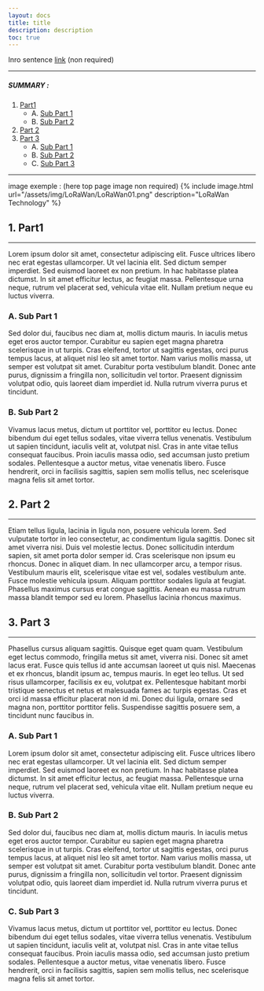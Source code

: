 ```yaml
---
layout: docs
title: title
description: description
toc: true
---
```


Inro sentence [link](https://microshare.io) (non required)

---------------------------------------

##### SUMMARY : 

1. [Part1](./#1-part-A)
    - A. [Sub Part 1](./#a-sub-part-1)
    - B. [Sub Part 2](./#b-sub-part-2)
2. [Part 2](./#2-part-2)
3. [Part 3](./#3-part-3)
    - A. [Sub Part 1](./#1-sub-part-1)
    - B. [Sub Part 2](./#2-sub-part-2)
    - C. [Sub Part 3](./#3-sub-part-3)

---------------------------------------

image exemple : (here top page image non required)
{% include image.html url="/assets/img/LoRaWan/LoRaWan01.png" description="LoRaWan Technology" %}

## 1. Part1
---------------------------------------

Lorem ipsum dolor sit amet, consectetur adipiscing elit. Fusce ultrices libero nec erat egestas ullamcorper. Ut vel lacinia elit. Sed dictum semper imperdiet. Sed euismod laoreet ex non pretium. In hac habitasse platea dictumst. In sit amet efficitur lectus, ac feugiat massa. Pellentesque urna neque, rutrum vel placerat sed, vehicula vitae elit. Nullam pretium neque eu luctus viverra.

### A. Sub Part 1

Sed dolor dui, faucibus nec diam at, mollis dictum mauris. In iaculis metus eget eros auctor tempor. Curabitur eu sapien eget magna pharetra scelerisque in ut turpis. Cras eleifend, tortor ut sagittis egestas, orci purus tempus lacus, at aliquet nisl leo sit amet tortor. Nam varius mollis massa, ut semper est volutpat sit amet. Curabitur porta vestibulum blandit. Donec ante purus, dignissim a fringilla non, sollicitudin vel tortor. Praesent dignissim volutpat odio, quis laoreet diam imperdiet id. Nulla rutrum viverra purus et tincidunt. 

### B. Sub Part 2

Vivamus lacus metus, dictum ut porttitor vel, porttitor eu lectus. Donec bibendum dui eget tellus sodales, vitae viverra tellus venenatis. Vestibulum ut sapien tincidunt, iaculis velit at, volutpat nisl. Cras in ante vitae tellus consequat faucibus. Proin iaculis massa odio, sed accumsan justo pretium sodales. Pellentesque a auctor metus, vitae venenatis libero. Fusce hendrerit, orci in facilisis sagittis, sapien sem mollis tellus, nec scelerisque magna felis sit amet tortor.


## 2. Part 2
---------------------------------------

Etiam tellus ligula, lacinia in ligula non, posuere vehicula lorem. Sed vulputate tortor in leo consectetur, ac condimentum ligula sagittis. Donec sit amet viverra nisi. Duis vel molestie lectus. Donec sollicitudin interdum sapien, sit amet porta dolor semper id. Cras scelerisque non ipsum eu rhoncus. Donec in aliquet diam. In nec ullamcorper arcu, a tempor risus. Vestibulum mauris elit, scelerisque vitae est vel, sodales vestibulum ante. Fusce molestie vehicula ipsum. Aliquam porttitor sodales ligula at feugiat. Phasellus maximus cursus erat congue sagittis. Aenean eu massa rutrum massa blandit tempor sed eu lorem. Phasellus lacinia rhoncus maximus.

## 3. Part 3
---------------------------------------

Phasellus cursus aliquam sagittis. Quisque eget quam quam. Vestibulum eget lectus commodo, fringilla metus sit amet, viverra nisi. Donec sit amet lacus erat. Fusce quis tellus id ante accumsan laoreet ut quis nisl. Maecenas et ex rhoncus, blandit ipsum ac, tempus mauris. In eget leo tellus. Ut sed risus ullamcorper, facilisis ex eu, volutpat ex. Pellentesque habitant morbi tristique senectus et netus et malesuada fames ac turpis egestas. Cras et orci id massa efficitur placerat non id mi. Donec dui ligula, ornare sed magna non, porttitor porttitor felis. Suspendisse sagittis posuere sem, a tincidunt nunc faucibus in.

### A. Sub Part 1

Lorem ipsum dolor sit amet, consectetur adipiscing elit. Fusce ultrices libero nec erat egestas ullamcorper. Ut vel lacinia elit. Sed dictum semper imperdiet. Sed euismod laoreet ex non pretium. In hac habitasse platea dictumst. In sit amet efficitur lectus, ac feugiat massa. Pellentesque urna neque, rutrum vel placerat sed, vehicula vitae elit. Nullam pretium neque eu luctus viverra.

### B. Sub Part 2

Sed dolor dui, faucibus nec diam at, mollis dictum mauris. In iaculis metus eget eros auctor tempor. Curabitur eu sapien eget magna pharetra scelerisque in ut turpis. Cras eleifend, tortor ut sagittis egestas, orci purus tempus lacus, at aliquet nisl leo sit amet tortor. Nam varius mollis massa, ut semper est volutpat sit amet. Curabitur porta vestibulum blandit. Donec ante purus, dignissim a fringilla non, sollicitudin vel tortor. Praesent dignissim volutpat odio, quis laoreet diam imperdiet id. Nulla rutrum viverra purus et tincidunt.

### C. Sub Part 3

Vivamus lacus metus, dictum ut porttitor vel, porttitor eu lectus. Donec bibendum dui eget tellus sodales, vitae viverra tellus venenatis. Vestibulum ut sapien tincidunt, iaculis velit at, volutpat nisl. Cras in ante vitae tellus consequat faucibus. Proin iaculis massa odio, sed accumsan justo pretium sodales. Pellentesque a auctor metus, vitae venenatis libero. Fusce hendrerit, orci in facilisis sagittis, sapien sem mollis tellus, nec scelerisque magna felis sit amet tortor.
